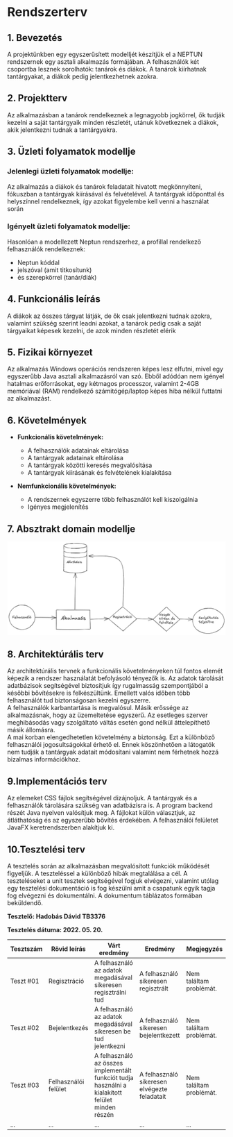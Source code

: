 # Rendszerterv

## 1. Bevezetés
A projektünkben egy egyszerűsített modelljét készítjük el a NEPTUN rendszernek egy asztali alkalmazás formájában.
A felhasználók két csoportba lesznek sorolhatók: tanárok és diákok. A tanárok kiírhatnak tantárgyakat, a diákok pedig jelentkezhetnek azokra.

## 2. Projektterv
Az alkalmazásban a tanárok rendelkeznek a legnagyobb jogkörrel, ők tudják kezelni a saját tantárgyaik minden részletét, utánuk következnek a diákok, akik jelentkezni tudnak a tantárgyakra.

## 3. Üzleti folyamatok modellje
### Jelenlegi üzleti folyamatok modellje:
Az alkalmazás a diákok és tanárok feladatait hivatott megkönnyíteni, fókuszban a tantárgyak kiírásával és felvételével. A tantárgyak időponttal és helyszínnel  rendelkeznek, így azokat figyelembe kell venni a használat során

### Igényelt üzleti folyamatok modellje:
Hasonlóan a modellezett Neptun rendszerhez, a profillal rendelkező felhasználók rendelkeznek:
- Neptun kóddal
- jelszóval (amit titkosítunk)
- és szerepkörrel (tanár/diák)

## 4. Funkcionális leírás
A diákok az összes tárgyat látják, de ők csak jelentkezni tudnak azokra, valamint szükség szerint leadni azokat, a tanárok pedig csak a saját tárgyaikat képesek kezelni, de azok minden részletét elérik

## 5. Fizikai környezet
Az alkalmazás Windows operációs rendszeren képes lesz elfutni, mivel egy egyszerűbb Java asztali alkalmazásról van szó. Ebből adódóan nem igényel hatalmas erőforrásokat, egy kétmagos processzor, valamint 2-4GB memóriával (RAM) rendelkező számitógép/laptop képes hiba nélkül futtatni az alkalmazást.

## 6. Követelmények

   * **Funkcionális követelmények:**
       - A felhasználók adatainak eltárolása
       - A tantárgyak adatainak eltárolása
       - A tantárgyak közötti keresés megvalósítása
       - A tantárgyak kiírásának és felvételének kialakítása

   * **Nemfunkcionális követelmények:**
       - A rendszernek egyszerre több felhasználót kell kiszolgálnia
       - Igényes megjelenítés

## 7. Absztrakt domain modellje
![AbsztraktDomainModell](absztrakt.png)

## 8. Architektúrális terv
Az architektúrális tervnek a funkcionális követelményeken túl fontos elemét képezik a rendszer használatát befolyásoló tényezők is. Az adatok tárolását adatbázisok segítségével biztosítjuk így rugalmasság szempontjából a későbbi bővítésekre is felkészültünk. Emellett valós időben több felhasználót tud biztonságosan kezelni egyszerre.</br>
A felhasználók karbantartása is megvalósul. Másik erőssége az alkalmazásnak, hogy az üzemeltetése egyszerű. Az esetleges szerver meghibásodás vagy szolgáltató váltás esetén gond nélkül áttelepíthető másik állomásra.</br>
A mai korban elengedhetetlen követelmény a biztonság. Ezt a különböző felhasználói jogosultságokkal érhető el. Ennek köszönhetően a látogatók nem tudják a tantárgyak adatait módosítani valamint nem férhetnek hozzá bizalmas információkhoz.

## 9.Implementációs terv
Az elemeket CSS fájlok segítségével dizájnoljuk. A tantárgyak és a felhasználók tárolására szükség van adatbázisra is. A program backend részét Java nyelven valósítjuk meg. A fájlokat külön választjuk, az átláthatóság és az egyszerűbb bővítés érdekében. A felhasználói felületet JavaFX keretrendszerben alakítjuk ki.

## 10.Tesztelési terv
A tesztelés során az alkalmazásban megvalósított funkciók működését figyeljük. A teszteléssel a különböző hibák megtalálása a cél.
 A teszteléseket a unit tesztek segítségével fogjuk elvégezni, valamint utólag
 egy tesztelési dokumentáció is fog készülni amit a csapatunk egyik tagja fog elvégezni és dokumentálni.
 A dokumentum táblázatos formában beküldendő.

 **Tesztelő: Hadobás Dávid TB3376**

 **Tesztelés dátuma: 2022. 05. 20.**

 Tesztszám | Rövid leírás | Várt eredmény | Eredmény | Megjegyzés
 ----------|--------------|---------------|----------|-----------
Teszt #01 | Regisztráció | A felhasználó az adatok megadásával sikeresen regisztrálni tud  | A felhasználó sikeresen regisztrált | Nem találtam problémát.
Teszt #02 | Bejelentkezés | A felhasználó az adatok megadásával sikeresen be tud jelentkezni  | A felhasználó sikeresen bejelentkezett | Nem találtam problémát.
Teszt #03 | Felhasználói felület | A felhasználó az összes implementált funkciót tudja használni a kialakított felület minden részén  | A felhasználó sikeresen elvégezte feladatait | Nem találtam problémát.
 ... | ... | ... | ... | ...
